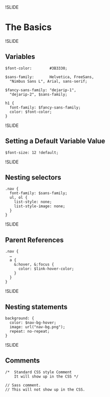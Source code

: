 !SLIDE 

The Basics
==========

!SLIDE

Variables
---------

    $font-color:        #3B3330;

    $sans-family:       Helvetica, FreeSans, 
      "Nimbus Sans L", Arial, sans-serif;

    $fancy-sans-family: "dejarip-1",
      "dejarip-2", $sans-family;
    
    h1 {
      font-family: $fancy-sans-family;
      color: $font-color;
    }

!SLIDE

Setting a Default Variable Value
--------------------------------

    $font-size: 12 !default;

!SLIDE

Nesting selectors
-----------------

    .nav {
      font-family: $sans-family;
      ul, ol {
        list-style: none;
        list-style-image: none;
      }
    }

!SLIDE

Parent References
-----------------

    .nav {
      …
      a {
        &:hover, &:focus {
          color: $link-hover-color;
        }
      }
    }

!SLIDE

Nesting statements
------------------

    background: {
      color: $nav-bg-hover;
      image: url("nav-bg.png");
      repeat: no-repeat;
    }

!SLIDE

Comments
--------

    /*  Standard CSS style Comment
        It will show up in the CSS */

    // Sass comment.
    // This will not show up in the CSS.

